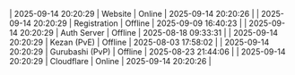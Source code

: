 | 2025-09-14 20:20:29 | Website | Online | 2025-09-14 20:20:26 |
| 2025-09-14 20:20:29 | Registration | Offline | 2025-09-09 16:40:23 |
| 2025-09-14 20:20:29 | Auth Server | Offline | 2025-08-18 09:33:31 |
| 2025-09-14 20:20:29 | Kezan (PvE) | Offline | 2025-08-03 17:58:02 |
| 2025-09-14 20:20:29 | Gurubashi (PvP) | Offline | 2025-08-23 21:44:06 |
| 2025-09-14 20:20:29 | Cloudflare | Online | 2025-09-14 20:20:26 |
